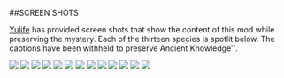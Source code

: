 ##SCREEN SHOTS

[Yulife](/Yulife) has provided screen shots that show the content of this mod while preserving the mystery.  Each of the thirteen species is spotlit below. The captions have been withheld to preserve Ancient Knowledge&trade;.

![](https://cloud.githubusercontent.com/assets/8559428/5548153/8ee413c0-8b6a-11e4-8fc3-d31bd91d1a6f.png)
![](https://cloud.githubusercontent.com/assets/8559428/5548155/8ee6da56-8b6a-11e4-8dc2-86b35c2260dd.png)
![](https://cloud.githubusercontent.com/assets/8559428/5548154/8ee52742-8b6a-11e4-9e8b-e3075d1cdd63.png)
![](https://cloud.githubusercontent.com/assets/8559428/5548156/8eed6542-8b6a-11e4-8df1-2b1767fa1b79.png)
![](https://cloud.githubusercontent.com/assets/8559428/5548158/8ef08740-8b6a-11e4-92a4-d2ae1efa34cd.png)
![](https://cloud.githubusercontent.com/assets/8559428/5548157/8eef771a-8b6a-11e4-95d4-5aecf3e8393b.png)
![](https://cloud.githubusercontent.com/assets/8559428/5548159/8ef909d8-8b6a-11e4-8d72-2c8e3ef2ae78.png)
![](https://cloud.githubusercontent.com/assets/8559428/5548160/8eff4e4c-8b6a-11e4-98d8-e8523877984a.png)
![](https://cloud.githubusercontent.com/assets/8559428/5548161/8f07cf7c-8b6a-11e4-89e4-3be8c881220f.png)
![](https://cloud.githubusercontent.com/assets/8559428/5548162/8f0c99c6-8b6a-11e4-8827-b4ee896c7026.png)
![](https://cloud.githubusercontent.com/assets/8559428/5548163/8f0f86d6-8b6a-11e4-86b5-ed2e3000dcd2.png)
![](https://cloud.githubusercontent.com/assets/8559428/5548164/8f103040-8b6a-11e4-9d39-378e2cd8345f.png)
![](https://cloud.githubusercontent.com/assets/8559428/5548165/8f1c3cbe-8b6a-11e4-85c1-c277d3146559.png)